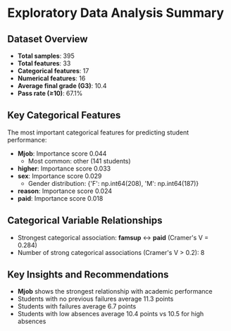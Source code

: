 # Exploratory Data Analysis Summary

## Dataset Overview
- **Total samples**: 395
- **Total features**: 33
- **Categorical features**: 17
- **Numerical features**: 16
- **Average final grade (G3)**: 10.4
- **Pass rate (≥10)**: 67.1%

## Key Categorical Features
The most important categorical features for predicting student performance:

- **Mjob**: Importance score 0.044
  - Most common: other (141 students)
- **higher**: Importance score 0.033
- **sex**: Importance score 0.029
  - Gender distribution: {'F': np.int64(208), 'M': np.int64(187)}
- **reason**: Importance score 0.024
- **paid**: Importance score 0.018

## Categorical Variable Relationships
- Strongest categorical association: **famsup** ↔ **paid** (Cramer's V = 0.284)
- Number of strong categorical associations (Cramer's V > 0.2): 8

## Key Insights and Recommendations
- **Mjob** shows the strongest relationship with academic performance
- Students with no previous failures average 11.3 points
- Students with failures average 6.7 points
- Students with low absences average 10.4 points vs 10.5 for high absences